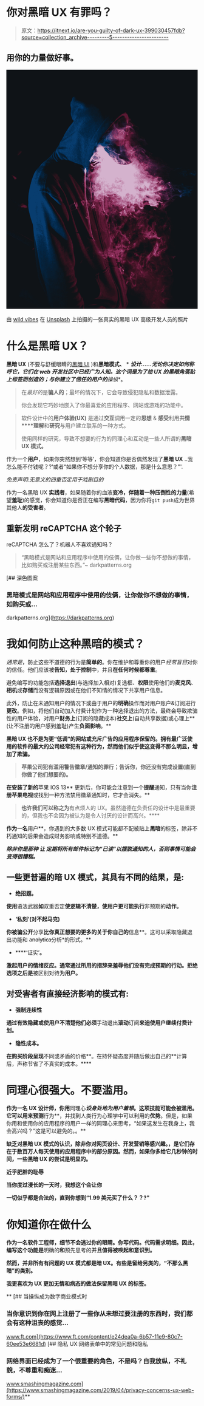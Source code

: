 # 你对黑暗 UX 有罪吗？

> 原文：<https://itnext.io/are-you-guilty-of-dark-ux-399030457fdb?source=collection_archive---------5----------------------->

## 用你的力量做好事。

![](img/ebdff88119c69e17f288f3480a8e45fd.png)

由 [wild vibes](https://unsplash.com/@wldvbs?utm_source=medium&utm_medium=referral) 在 [Unsplash](https://unsplash.com?utm_source=medium&utm_medium=referral) 上拍摄的一张真实的黑暗 UX 高级开发人员的照片

# 什么是黑暗 UX？

**黑暗 UX** (不要与舒缓眼睛的[黑暗 UI](https://medium.muz.li/63-beautiful-dark-ui-examples-design-inspiration-8abaa1b86969) )和**黑暗模式、** * *****设计……**无论你决定如何称呼它，它们在 web 开发社区中已经广为人知。这个词是为了给 UX 的黑暗角落贴上标签而创造的；与你建立了**信任**的用户的**操纵**。

> 在*最好的*是**骗人的**；最坏的情况下，它会导致侵犯隐私和数据泄露。
> 
> 你会发现它巧妙地嵌入了你最喜爱的应用程序、网站或游戏的功能中。

> 软件设计中的**用户体验(UX)** 是通过**交互**调用一定的**思想** & **感受**利用**共情****理解**和**研究**与用户建立联系的一种方式。
> 
> 使用同样的研究，导致不想要的行为的同理心和互动是一些人所谓的**黑暗 UX 模式。**

作为一个**用户**，如果你突然想到‘等等’，你会知道你是否偶然发现了**黑暗 UX** ..我怎么能不付钱呢？?'或者“如果你不想分享你的个人数据，那是什么意思？"'.

*免责声明:无意义的四重否定用于戏剧目的*

作为一名黑暗 UX **实践者**，如果随着你的血液**变冷，**伴随着一种压倒性的**力量**(希望**羞耻**)的感觉，你会知道你是否正在编写**黑暗代码**，因为你将`git push`成为世界其他人**的受害者**。

## 重新发明 reCAPTCHA 这个轮子

reCAPTCHA 怎么了？机器人不喜欢通知吗？

> “黑暗模式是网站和应用程序中使用的伎俩，让你做一些你不想做的事情，比如购买或注册某些东西。”~ darkpatterns.org

 [## 深色图案

### 黑暗模式是网站和应用程序中使用的伎俩，让你做你不想做的事情，如购买或…

darkpatterns.org](https://darkpatterns.org) 

# 我如何防止这种黑暗的模式？

*通常是*，防止这些不道德的行为是**简单的**。你在维护和尊重你的用户*经常盲目*对你的信任。他们应该被**告知，**处于**控制**中，并且**在任何时候都尊重**。

避免编写的功能包括**选择退出**(与选择加入相对)复选框、**权限**使用他们的**麦克风**、**相机**或**存储**而没有逻辑原因或在他们不知情的情况下共享用户信息。

此外，防止在未通知用户的情况下或由于用户的**明确**操作而对用户账户&订阅进行**更改**。例如，将他们自动加入付费计划作为一种选择退出的方法，最终会导致欺骗性的用户体验，对用户**财务上**(订阅的隐藏成本)**社交上**(自动共享数据)或心理上**(让不注册的用户感到羞耻)产生**负面影响**。**

**黑暗 UX 也不是为更“低调”的网站或充斥广告的应用程序保留的。拥有最广泛使用的软件的最大的公司经常犯有这种行为，然而他们似乎使这变得不那么明显，增加了欺骗。**

> **苹果公司犯有滥用警告徽章/通知的罪行；告诉你，你还没有完成设置(直到你做了他们想要的)。**

**在安装了新的**苹果 IOS 13** 更新后，你可能会注意到一个**提醒**通知，只有当你**注册苹果电视**或找到一种方法禁用徽章通知时，它才会消失。**

> **也许我们可以称之为**有点烦人的 UX。虽然道德在负责任的设计中是最重要的，但我也不会因为被认为是令人讨厌的设计而高兴。****

**作为一名**用户**，你遇到的大多数 UX 模式可能都不配被贴上**黑暗**的标签，除非不朽通知的后果会造成财务影响或特别不道德。**

***除非你是那种* ***让*** *定期将所有邮件标记为“已读”以摆脱通知的人，否则事情可能会变得很糟糕。***

## **一些更普遍的暗 UX 模式，其**具有不同的**结果，是:**

*   ****绝招题。****

**使用**语法武器**如**双重否定**使逻辑不清楚，使用户更可能执行**非预期的**动作。**

*   ****‘私刻’(对不起马克)****

**你被骗公开**分享**比你真正想要的更多的关于你自己的**信息**。这可以采取隐藏退出功能和 a̵n̵a̵l̵y̵t̵i̵c̵a̵分析*的形式。**

*   ****‘证实’**。**

**激起用户的情绪反应。通常通过所用的措辞来羞辱他们没有完成预期的行动。拒绝选项之后是**被区别对待**为用户。**

## **对受害者有**直接经济影响**的模式有:**

*   ****强制连续性****

**通过有效隐藏或使用户不清楚他们必须**手动退出**滚动**订阅**来迫使用户继续付费计划。**

*   ****隐性成本。****

**在购买阶段呈现**不同或矛盾的价格**。在持怀疑态度并随后做出自己的**计算后，声称节省了不真实的成本。****

# **同理心很强大。不要滥用。**

**作为一名 UX 设计师，你用**同理心***设身处地为用户着想*。这项技能可能会被滥用。它可以用来预测**行为**，并找到人类行为心理学中可以利用的**优势**。但是，如果你用和使用你的应用程序的用户一样的同理心来思考，“如果这发生在我身上，我会高兴吗？”这是可以避免的。。**

**缺乏对黑暗 UX 模式的认识，除非你对网页设计、开发营销等感兴趣。，是它们存在于数百万人每天使用的应用程序中的部分原因。然而，如果你多给它几秒钟的时间，一些黑暗 UX 的尝试是明显的。**

**近乎肥胖的耻辱**

**当你度过漫长的一天时，我想这个会让你**

**一切似乎都是合法的，直到你想到“1.99 美元买了什么？？?"**

# **你知道你在做什么**

**作为一名软件工程师，细节不会逃过你的眼睛。你写代码。**代码需求明细**。因此，编写这个功能是**明确的**和**预先思考的**并且值得被唤起和意识到。**

**然而，并非所有有问题的 UX 模式都是暗 UX。有些是留给另类的，“不那么黑暗”的类别。**

**我更喜欢为 UX 更加无情和病态的做法保留黑暗 UX 的标签。**

**[](https://www.ft.com/content/e24dea0a-6b57-11e9-80c7-60ee53e6681d) [## 当操纵成为数字商业模式时

### 当你意识到你在网上注册了一些你从未想过要注册的东西时，我们都会有这种沮丧的感觉…

www.ft.com](https://www.ft.com/content/e24dea0a-6b57-11e9-80c7-60ee53e6681d) [](https://www.smashingmagazine.com/2019/04/privacy-concerns-ux-web-forms/) [## 隐私 UX:网络表单中的常见问题和隐私

### 网络界面已经成为了一个很重要的角色，不是吗？自我放纵，不礼貌，不尊重和痴迷…

www.smashingmagazine.com](https://www.smashingmagazine.com/2019/04/privacy-concerns-ux-web-forms/)**